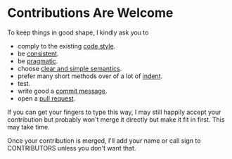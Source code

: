 Contributions Are Welcome
=========================

To keep things in good shape, I kindly ask you to

* comply to the existing [code style][style].
* be [consistent][pikestyle].
* be [pragmatic][perils].
* choose [clear and simple semantics][semantics].
* prefer many short methods over of a lot of [indent][kernel].
* test.
* write good a [commit message][commit].
* open a [pull request][pull].

If you can get your fingers to type this way, I may still happily accept
your contribution but probably won't merge it directly but make it fit in
first. This may take time.

Once your contribution is merged, I'll add your name or call sign to
CONTRIBUTORS unless you don't want that.

[style]:https://gist.github.com/markusfisch/e4cf70fab43e798f6091
[pikestyle]:http://doc.cat-v.org/bell_labs/pikestyle
[perils]:http://sebastiansylvan.com/2013/08/16/the-perils-of-future-coding
[semantics]:https://wiki.qt.io/API_Design_Principles
[kernel]:https://www.kernel.org/doc/Documentation/CodingStyle
[commit]:http://git-scm.com/book/ch5-2.html#Commit-Guidelines
[pull]:https://help.github.com/articles/using-pull-requests
